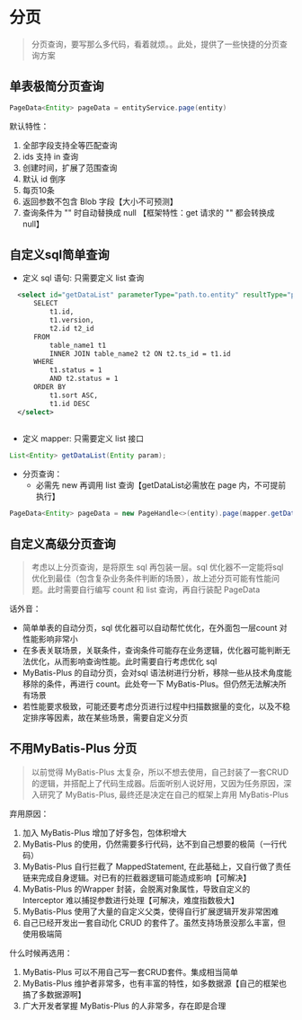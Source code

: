 # 分页

> 分页查询，要写那么多代码，看着就烦。。此处，提供了一些快捷的分页查询方案

## 单表极简分页查询
```java
PageData<Entity> pageData = entityService.page(entity)
```
默认特性：
1. 全部字段支持全等匹配查询
2. ids 支持 in 查询
3. 创建时间，扩展了范围查询
4. 默认 id 倒序
5. 每页10条
6. 返回参数不包含 Blob 字段【大小不可预测】
7. 查询条件为 "" 时自动替换成 null 【框架特性：get 请求的 "" 都会转换成 null】

## 自定义sql简单查询
- 定义 sql 语句: 只需要定义  list 查询
```xml
  <select id="getDataList" parameterType="path.to.entity" resultType="path.to.entity">
      SELECT
          t1.id,
          t1.version,
          t2.id t2_id
      FROM
          table_name1 t1
          INNER JOIN table_name2 t2 ON t2.ts_id = t1.id
      WHERE
          t1.status = 1
          AND t2.status = 1
      ORDER BY
          t1.sort ASC,
          t1.id DESC
  </select>
  
```
- 定义 mapper: 只需要定义  list 接口
```java
List<Entity> getDataList(Entity param);
```

- 分页查询：
  - 必需先 new 再调用 list 查询【getDataList必需放在 page 内，不可提前执行】
```java
PageData<Entity> pageData = new PageHandle<>(entity).page(mapper.getDataList(entity));
```

## 自定义高级分页查询
> 考虑以上分页查询，是将原生 sql 再包装一层。sql 优化器不一定能将sql 优化到最佳（包含复杂业务条件判断的场景），故上述分页可能有性能问题。此时需要自行编写 count 和 list 查询，再自行装配 PageData

话外音：
- 简单单表的自动分页，sql 优化器可以自动帮忙优化，在外面包一层count 对性能影响非常小
- 在多表关联场景，关联条件，查询条件可能存在业务逻辑，优化器可能判断无法优化，从而影响查询性能。此时需要自行考虑优化 sql
- MyBatis-Plus 的自动分页，会对sql 语法树进行分析，移除一些从技术角度能移除的条件，再进行 count。此处夸一下 MyBatis-Plus。但仍然无法解决所有场景
- 若性能要求极致，可能还要考虑分页进行过程中扫描数据量的变化，以及不稳定排序等因素，故在某些场景，需要自定义分页


## 不用MyBatis-Plus 分页
> 以前觉得 MyBatis-Plus 太复杂，所以不想去使用，自己封装了一套CRUD的逻辑，并搭配上了代码生成器。后面听别人说好用，又因为任务原因，深入研究了 MyBatis-Plus, 最终还是决定在自己的框架上弃用 MyBatis-Plus

弃用原因：
1. 加入 MyBatis-Plus 增加了好多包，包体积增大
2. MyBatis-Plus 的使用，仍然需要多行代码，达不到自己想要的极简（一行代码）
3. MyBatis-Plus 自行拦截了 MappedStatement, 在此基础上，又自行做了责任链来完成自身逻辑。对已有的拦截器逻辑可能造成影响【可解决】
4. MyBatis-Plus 的Wrapper 封装，会脱离对象属性，导致自定义的 Interceptor 难以捕捉参数进行处理【可解决，难度指数极大】
5. MyBatis-Plus 使用了大量的自定义父类，使得自行扩展逻辑开发非常困难
6. 自己已经开发出一套自动化 CRUD 的套件了。虽然支持场景没那么丰富，但使用极端简

什么时候再选用：
1. MyBatis-Plus 可以不用自己写一套CRUD套件。集成相当简单
2. MyBatis-Plus 维护者非常多，也有丰富的特性，如多数据源【自己的框架也搞了多数据源啊】
3. 广大开发者掌握 MyBatis-Plus 的人非常多，存在即是合理

